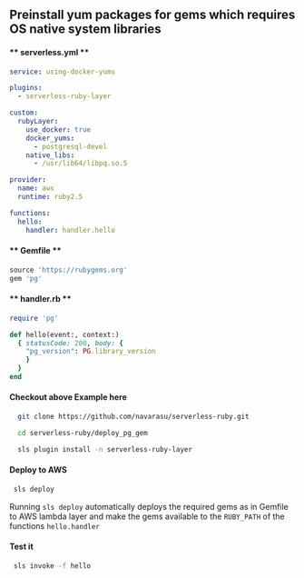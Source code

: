 <!-- # Customization -->

##  Preinstall yum packages for gems which requires OS native system libraries


<!-- tabs:start -->

#### ** serverless.yml **

```yml
service: using-docker-yums

plugins:
  - serverless-ruby-layer

custom:
  rubyLayer:
    use_docker: true
    docker_yums:
      - postgresql-devel
    native_libs:
      - /usr/lib64/libpq.so.5

provider:
  name: aws
  runtime: ruby2.5

functions:
  hello:
    handler: handler.hello
  ```

#### ** Gemfile **

```ruby
source 'https://rubygems.org'
gem 'pg'
```

#### ** handler.rb **

```ruby
require 'pg'

def hello(event:, context:)
  { statusCode: 200, body: {
    "pg_version": PG.library_version
    }
  }
end

```

<!-- tabs:end -->



#### Checkout above Example here


```bash
  git clone https://github.com/navarasu/serverless-ruby.git
```
```bash
  cd serverless-ruby/deploy_pg_gem

  sls plugin install -n serverless-ruby-layer

```

#### Deploy to AWS

```bash
 sls deploy
```

Running `sls deploy` automatically deploys the required gems as in Gemfile to AWS lambda layer and make the gems available to the `RUBY_PATH` of the functions `hello.handler`


#### Test it

```bash
 sls invoke -f hello
```